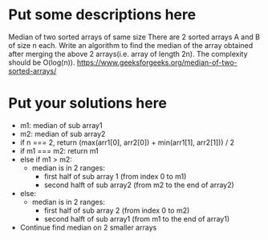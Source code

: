 
# Put some descriptions here 
Median of two sorted arrays of same size
There are 2 sorted arrays A and B of size n each. Write an algorithm to find the median of the array obtained after merging the above 2 arrays(i.e. array of length 2n). The complexity should be O(log(n)).
https://www.geeksforgeeks.org/median-of-two-sorted-arrays/
# Put your solutions here

- m1: median of sub array1
- m2: median of sub array2
- if n === 2, return (max(arr1[0], arr2[0]) + min(arr1[1], arr2[1])) / 2 
- if m1 === m2: return m1
- else if m1 > m2:
    - median is in 2 ranges:
        - first half of sub array 1 (from index 0 to m1)
        - second halft of sub array2 (from m2 to the end of array2)
- else:
    - median is in 2 ranges:
        - first half of sub array 2 (from index 0 to m2)
        - second halft of sub array1 (from m1 to the end of array1)
- Continue find median on 2 smaller arrays